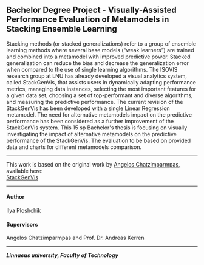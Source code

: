 ## Bachelor Degree Project - Visually-Assisted Performance Evaluation of Metamodels in Stacking Ensemble Learning

Stacking methods (or stacked generalizations) refer to a group of ensemble learning methods where several base models (“weak learners”) are trained and combined into a metamodel with improved predictive power. Stacked generalization can reduce the bias and decrease the generalization error when compared to the use of single learning algorithms.
The ISOVIS research group at LNU has already developed a visual analytics system, called StackGenVis, that assists users in dynamically adapting performance metrics, managing data instances, selecting the most important features for a given data set, choosing a set of top-performant and diverse algorithms, and measuring the predictive performance.
The current revision of the StackGenVis has been developed with a single Linear Regression metamodel. The need for alternative metamodels impact on the predictive performance has been considered as a further improvement of the StackGenVis system.
This 15 sp Bachelor's thesis is focusing on visually investigating the impact of alternative metamodels on the predictive performance of the StackGenVis.
The evaluation to be based on provided data and charts for different metamodels comparison. </br>

---
This work is based on the original work by [Angelos Chatzimparmpas](mailto:angelos.chatzimparmpas@lnu.se), available here: </br>
[StackGenVis](https://github.com/angeloschatzimparmpas/StackGenVis)

---
#### Author
Ilya Ploshchik
#### Supervisors
Angelos Chatzimparmpas and Prof. Dr. Andreas Kerren 

---
***Linnaeus university, Faculty of Technology***
